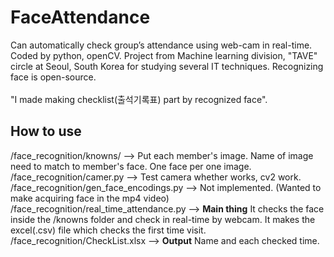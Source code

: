 # FaceAttendance
Can automatically check group’s attendance using web-cam in real-time. Coded by python, openCV.
Project from Machine learning division, "TAVE" circle at Seoul, South Korea for studying several IT techniques.
Recognizing face is open-source. \
\
"I made making checklist(출석기록표) part by recognized face".

## How to use
/face_recognition/knowns/ --> Put each member's image. Name of image need to match to member's face. One face per one image. \
/face_recognition/camer.py --> Test camera whether works, cv2 work. \
/face_recognition/gen_face_encodings.py --> Not implemented. (Wanted to make acquiring face in the mp4 video) \
/face_recognition/real_time_attendance.py --> **Main thing** It checks the face inside the /knowns folder and check in real-time by webcam. It makes the excel(.csv) file which checks the first time visit.
/face_recognition/CheckList.xlsx --> **Output** Name and each checked time.
